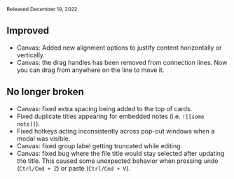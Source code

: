 <small>Released December 19, 2022</small>

## Improved

- Canvas: Added new alignment options to justify content horizontally or vertically.
- Canvas: the drag handles has been removed from connection lines. Now you can drag from anywhere on the line to move it.

## No longer broken

- Canvas: fixed extra spacing being added to the top of cards.
- Fixed duplicate titles appearing for embedded notes (i.e. `![[some note]]`).
- Fixed hotkeys acting inconsistently across pop-out windows when a modal was visible.
- Canvas: fixed group label getting truncated while editing.
- Canvas: fixed bug where the file title would stay selected after updating the title. This caused some unexpected behavior when pressing undo (`Ctrl/Cmd + Z`) or paste (`Ctrl/Cmd + V`).
